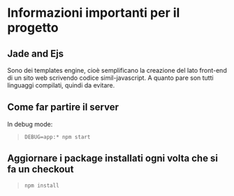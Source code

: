 # Informazioni importanti per il progetto
## Jade and Ejs
Sono dei templates engine, cioè semplificano la creazione del lato front-end di un sito web scrivendo codice simil-javascript. A quanto pare son tutti linguaggi compilati, quindi da evitare.

## Come far partire il server
In debug mode:
> `DEBUG=app:* npm start`

## Aggiornare i package installati ogni volta che si fa un checkout
> `npm install`
